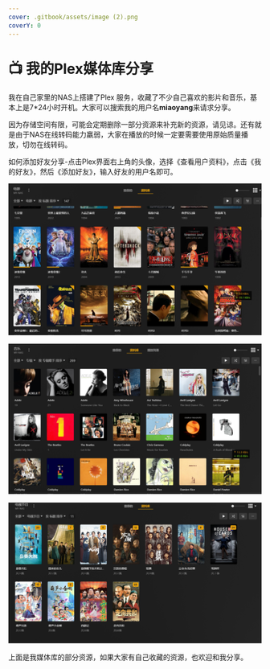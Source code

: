 ```yaml
---
cover: .gitbook/assets/image (2).png
coverY: 0
---
```


# 📺 我的Plex媒体库分享

我在自己家里的NAS上搭建了Plex 服务，收藏了不少自己喜欢的影片和音乐，基本上是7\*24小时开机。大家可以搜索我的用户名**miaoyang**来请求分享。

因为存储空间有限，可能会定期删除一部分资源来补充新的资源，请见谅。还有就是由于NAS在线转码能力羸弱，大家在播放的时候一定要需要使用原始质量播放，切勿在线转码。

如何添加好友分享-点击Plex界面右上角的头像，选择《查看用户资料》，点击《我的好友》，然后《添加好友》，输入好友的用户名即可。

![](<.gitbook/assets/image (2).png>)

![](<.gitbook/assets/image (5) (1).png>)

![](<.gitbook/assets/image (1) (1).png>)

上面是我媒体库的部分资源，如果大家有自己收藏的资源，也欢迎和我分享。
